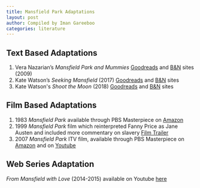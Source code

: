 ```yaml
---
title: Mansfield Park Adaptations
layout: post
author: Compiled by Iman Gareeboo
categories: literature
---
```


## Text Based Adaptations
<ol>
  <li> Vera Nazarian’s <i>Mansfield Park and Mummies</i> <a href="https://www.goodreads.com/book/show/7089277-mansfield-park-and-mummies">Goodreads</a> and <a href="https://www.barnesandnoble.com/w/mansfield-park-and-mummies-vera-nazarian/1129552327">B&N</a> sites  (2009)</li>
  <li>Kate Watson’s <i>Seeking Mansfield</i> (2017) <a href="https://www.goodreads.com/book/show/32713479-seeking-mansfield">Goodreads</a> and <a href="https://www.barnesandnoble.com/w/seeking-mansfield-kate-watson/1124895885?ean=9781635830033">B&N</a> sites</li>
  <li>Kate Watson's <i>Shoot the Moon</i> (2018) <a href="https://www.goodreads.com/book/show/34637610-shoot-the-moon">Goodreads</a> and <a href="https://www.barnesandnoble.com/w/shoot-the-moon-kate-watson/1126978180?ean=9781635830156">B&N</a> sites</li>
</ol>

## Film Based Adaptations 
<ol>
  <li>1983 <i>Mansfield Park</i> available through PBS Masterpiece on <a href="https://www.amazon.com/Mansfield-Park-Season-1/dp/B08858MVJN">Amazon</a></li>
  <li>1999 <i>Mansfield Park</i> film which reinterpreted Fanny Price as Jane Austen and included more commentary on slavery <a href="https://www.youtube.com/watch?v=cxRVh7u9mK4">Film Trailer</a></li>
  <li>2007 <i>Mansfield Park</i> ITV film, available through PBS Masterpiece on <a href="https://www.amazon.com/Mansfield-Park/dp/B0885D4QF1/ref=sr_1_2?crid=1672J6A2UC0LD&keywords=mansfield+park&qid=1682788497&s=instant-video&sprefix=mansfield+park+%2Cinstant-video%2C110&sr=1-2">Amazon</a> and on <a href="https://www.youtube.com/watch?v=qoQdbqqA_GI&list=PLWeck6NaUXKuAQgaDbW0KugZvSTjYsX8t">Youtube</a></li>
</ol>

## Web Series Adaptation
*From Mansfield with Love* (2014-2015) available on Youtube [here](https://www.youtube.com/playlist?list=PLmsm7oFLjXNecAKxAdpf8YQ4ezL3H7lEA)


